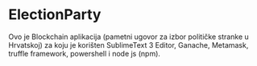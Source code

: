 # ElectionParty

Ovo je Blockchain aplikacija (pametni ugovor za izbor političke stranke u Hrvatskoj) za koju je korišten SublimeText 3 Editor, Ganache, Metamask, truffle framework, powershell i node js (npm).
